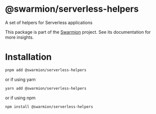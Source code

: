 # @swarmion/serverless-helpers

A set of helpers for Serverless applications

This package is part of the [Swarmion](https://www.swarmion.dev) project. See its documentation for more insights.

# Installation

```bash
pnpm add @swarmion/serverless-helpers
```

or if using yarn

```bash
yarn add @swarmion/serverless-helpers
```

or if using npm

```bash
npm install @swarmion/serverless-helpers
```
